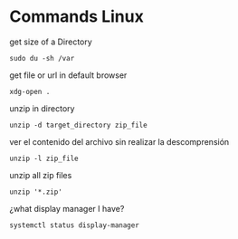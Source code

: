 # Commands Linux

get size of a Directory
```
sudo du -sh /var
```
get file or url in default browser
```
xdg-open .
```
unzip in directory
```
unzip -d target_directory zip_file
```
ver el contenido del archivo sin realizar la descomprensión
```
unzip -l zip_file
```
unzip all zip files
```
unzip '*.zip'
```
¿what display manager I have?
```
systemctl status display-manager
```
